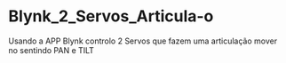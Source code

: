 # Blynk_2_Servos_Articula-o
Usando a APP Blynk controlo 2 Servos que fazem uma articulação mover no sentindo PAN e TILT
